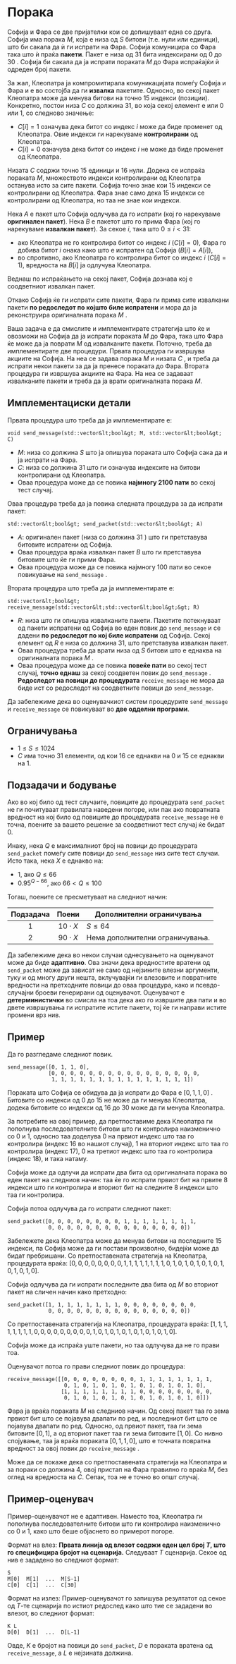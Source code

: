 # Порака

Софија и Фара се две пријателки кои се допишуваат една со друга.
Софија има порака $M$, која е низа од $S$ битови (т.е. нули или единици),
 што би сакала да ѝ ги испрати на Фара.
Софија комуницира со Фара така што ѝ праќа **пакети**.
Пакет е низа од $31$ бита индексирани од $0$ до $30$ .
Софија би сакала да ја испрати пораката $M$ до Фара
 испраќајќи ѝ одреден број пакети.

За жал, Клеопатра ја компромитирала комуникацијата помеѓу Софија и Фара
 и е во состојба да ги **извалка** пакетите.
Односно, во секој пакет Клеопатра може да менува битови на точно $15$ индекси (позиции).
Конкретно, постои низа $C$ со должина $31$,
 во која секој елемент е или $0$ или $1$, со следново значење:

* $C[i] = 1$
   означува дека битот со индекс $i$ може да биде променет од Клеопатра.
  Овие индекси ги нарекуваме **контролирани** од Клеопатра.
* $C[i] = 0$
   означува дека битот со индекс $i$ не може да биде променет од Клеопатра.

Низата $C$ содржи точно $15$ единици и $16$ нули.
Додека се испраќа пораката $M$, множеството индекси контролирани од Клеопатра останува исто за сите пакети. 
Софија точно знае кои $15$ индекси се контролирани од Клеопатра.
Фара знае само дека $15$ индекси се контролирани од Клеопатра,
 но таа не знае кои индекси.

Нека $A$ е пакет што Софија одлучува да го испрати
 (кој го нарекуваме **оригинален пакет**).
Нека $B$ е пакетот што го прима Фара
 (кој го нарекуваме **извалкан пакет**).
За секое $i$, така што $0 \leq i < 31$:
* ако Клеопатра не го контролира битот со индекс $i$ ($C[i]=0$),
   Фара го добива битот $i$ онака како што е испратен од Софија ($B[i]=A[i]$),
* во спротивно, ако Клеопатра го контролира битот со индекс $i$ ($C[i]=1$),
   вредноста на $B[i]$ ја одлучува Клеопатра.

Веднаш по испраќањето на секој пакет,
 Софија дознава кој е соодветниот извалкан пакет.

Откако Софија ќе ги испрати сите пакети,
 Фара ги прима сите извалкани пакети **по редоследот по којшто биле испратени**
 и мора да ја реконструира оригиналната порака $M$ .

Ваша задача е да смислите и имплементирате стратегија
 што ќе и овозможи на Софија да ја испрати пораката $M$ до Фара,
 така што Фара ќе може да ја поврати $M$ од извалканите пакети.
Поточно, треба да имплементирате две процедури.
Првата процедура ги извршува акциите на Софија.
На неа се задава порака $M$
 и низата $C$ ,
 и треба да испрати некои пакети за да ја пренесе пораката до Фара.
Втората процедура ги извршува акциите на Фара.
На неа се задаваат извалканите пакети
 и треба да ја врати оригиналната порака $M$.

## Имплементациски детали

Првата процедура што треба да ја имплементирате е:

```
void send_message(std::vector&lt;bool&gt; M, std::vector&lt;bool&gt; C)
```

* $M$: низа со должина $S$ што ја опишува
   пораката што Софија сака да и ја испрати на Фара.
* $C$: низа со должина $31$
   што ги означува индексите на битови контролирани од Клеопатра.
* Оваа процедура може да се повика **најмногу 2100 пати** во секој тест случај.

Оваа процедура треба да ја повика следната процедура за да испрати пакет:

```
std::vector&lt;bool&gt; send_packet(std::vector&lt;bool&gt; A)
```

* $A$: оригинален пакет (низа со должина $31$ )
   што ги претставува битовите испратени од Софија.
* Оваа процедура враќа извалкан пакет $B$
   што ги претставува битовите што ќе ги прими Фара.
* Оваа процедура може да се повика најмногу $100$ пати
   во секое повикување на `send_message` .

Втората процедура што треба да ја имплементирате е:

```
std::vector&lt;bool&gt; receive_message(std::vector&lt;std::vector&lt;bool&gt;&gt; R)
```

* $R$: низа што ги опишува извалканите пакети.
  Пакетите потекнуваат од пакети испратени од Софија во еден повик до `send_message`  и се дадени **по редоследот по кој биле испратени** од Софија.
  Секој елемент од $R$ е низа со должина $31$, што претставува извалкан пакет.
* Оваа процедура треба да врати низа од $S$ битови
   што е еднаква на оригиналната порака $M$ .
* Оваа процедура може да се повика **повеќе пати** во секој тест случај,
   **точно еднаш** за секој соодветен повик до `send_message` .
  **Редоследот на повици до процедурата** `receive_message` 
   не мора да биде ист со редоследот на соодветните повици до `send_message`.

Да забележиме дека во оценувачкиот систем процедурите `send_message` и `receive_message` се повикуваат во **две одделни програми**.

## Ограничувања

* $1 \leq S \leq 1024$
* $C$ има точно $31$ елементи, од кои $16$ се еднакви на $0$ и $15$ се еднакви на $1$.

## Подзадачи и бодување

Ако во кој било од тест случаите,
 повиците до процедурата ``send_packet`` не ги почитуваат правилата наведени погоре,
 или пак ако повратната вредност на кој било од повиците до процедурата `receive_message` не е точна,
 поените за вашето решение за соодветниот тест случај ќе бидат $0$.

Инаку, нека $Q$ е максималниот број на повици до процедурата `send_packet`
 помеѓу сите повици до `send_message` низ сите тест случаи.
Исто така, нека $X$ е еднакво на:
- $1$, ако $Q \leq 66$
- $0.95 ^ {Q - 66}$, ако $66 < Q \leq 100$

Тогаш, поените се пресметуваат на следниот начин:


| Подзадача | Поени  | Дополнителни ограничувања |
| :-----: | :----: | ---------------------- |
| 1       | $10 \cdot X$ | $S \leq 64$
| 2       | $90 \cdot X$ | Нема дополнителни ограничувања.

Да забележиме дека во некои случаи однесувањето на оценувачот може да биде **адаптивно**.
Ова значи дека вредностите вратени од `send_packet` може да зависат не само од нејзините влезни аргументи, туку и од многу други нешта, вклучувајќи ги влезовите и повратните вредности на претходните повици до оваа процедура, како и псевдо-случајни броеви генерирани од оценувачот.
Оценувачот е **детерминистички** во смисла на тоа дека ако го извршите два пати и во двете извршувања ги испратите истите пакети, тој ќе ги направи истите промени врз нив.

## Пример

Да го разгледаме следниот повик.

```
send_message([0, 1, 1, 0],
             [0, 0, 0, 0, 0, 0, 0, 0, 0, 0, 0, 0, 0, 0, 0, 0, 
              1, 1, 1, 1, 1, 1, 1, 1, 1, 1, 1, 1, 1, 1, 1])
```

Пораката што Софија се обидува да ја испрати до Фара е $[0, 1, 1, 0]$ .
Битовите со индекси од $0$ до $15$ не може да ги менува Клеопатра,
 додека битовите со индекси од $16$ до $30$ може да ги менува Клеопатра.

За потребите на овој пример,
 да претпоставиме дека Клеопатра ги пополнува последователните битови што ги контролира наизменично со $0$ и $1$,
 односно таа доделува
 $0$ на првиот индекс што таа го контролира (индекс $16$ во нашиот случај),
 $1$ на вториот индекс што таа го контролира (индекс $17$),
 $0$ на третиот индекс што таа го контролира (индекс $18$),
 и така натаму.

Софија може да одлучи да испрати два бита од оригиналната порака во еден пакет на следниов начин:
 таа ќе го испрати првиот бит на првите $8$ индекси што ги контролира
 и вториот бит на следните $8$ индекси што таа ги контролира.

 Софија потоа одлучува да го испрати следниот пакет:

```
send_packet([0, 0, 0, 0, 0, 0, 0, 0, 1, 1, 1, 1, 1, 1, 1, 1,
             0, 0, 0, 0, 0, 0, 0, 0, 0, 0, 0, 0, 0, 0, 0])
```

Забележете дека Клеопатра може да менува битови на последните $15$ индекси,
 па Софија може да ги постави произволно, бидејќи може да бидат пребришани.
Со претпоставената стратегија на Клеопатра, процедурата враќа:
 $[0, 0, 0, 0, 0, 0, 0, 0, 1, 1, 1, 1, 1, 1, 1, 1, 0, 1, 0, 1, 0, 1, 0, 1, 0, 1, 0, 1, 0, 1, 0]$.

Софија одлучува да ги испрати последните два бита од $M$ во вториот пакет на сличен начин како претходно:

```
send_packet([1, 1, 1, 1, 1, 1, 1, 1, 0, 0, 0, 0, 0, 0, 0, 0,
             0, 0, 0, 0, 0, 0, 0, 0, 0, 0, 0, 0, 0, 0, 0])
```

Со претпоставената стратегија на Клеопатра, процедурата враќа:
 $[1, 1, 1, 1, 1, 1, 1, 1, 0, 0, 0, 0, 0, 0, 0, 0, 0, 1, 0, 1, 0, 1, 0, 1, 0, 1, 0, 1, 0, 1, 0]$.

Софија може да испраќа уште пакети, но таа одлучува да не го прави тоа.

Оценувачот потоа го прави следниот повик до процедура:

```
receive_message([[0, 0, 0, 0, 0, 0, 0, 0, 1, 1, 1, 1, 1, 1, 1, 1,
                  0, 1, 0, 1, 0, 1, 0, 1, 0, 1, 0, 1, 0, 1, 0],
                 [1, 1, 1, 1, 1, 1, 1, 1, 0, 0, 0, 0, 0, 0, 0, 0,
                  0, 1, 0, 1, 0, 1, 0, 1, 0, 1, 0, 1, 0, 1, 0]])
```

Фара ја враќа пораката $M$ на следниов начин.
Од секој пакет таа го зема првиот бит што се појавува двапати по ред,
и последниот бит што се појавува двапати по ред.
Односно, од првиот пакет, таа ги зема битовите $[0, 1]$, а од вториот
пакет таа ги зема битовите $[1, 0]$.
Со нивно спојување, таа ја враќа пораката $[0, 1, 1, 0]$,
што е точната повратна вредност за овој повик до `receive_message` .

Може да се покаже дека со претпоставената стратегија на Клеопатра и за пораки со должина $4$,
 овој пристап на Фара правилно го враќа $M$, без оглед на вредноста на $C$.
Сепак, тоа не е точно во општ случај.

## Пример-оценувач

Пример-оценувачот не е адаптивен.
Наместо тоа, Клеопатра ги пополнува последователните битови што ги контролира наизменично со $0$ и $1$, како што беше објаснето во примерот погоре.

Формат на влез: **Првата линија од влезот содржи еден цел број $T$,
 што го специфицира бројот на сценарија.**
Следуваат $T$ сценарија.
Секое од нив е зададено во следниот формат:

```
S
M[0]  M[1]  ...  M[S-1]
C[0]  C[1]  ...  C[30]
```

Формат на излез:
Пример-оценувачот го запишува резултатот од секое од $T$-те сценарија по истиот редослед како што тие се зададени во влезот, во следниот формат:

```
K L
D[0]  D[1]  ...  D[L-1]
```

Овде, $K$ е бројот на повици до `send_packet`,
 $D$ е пораката вратена од `receive_message`,
 а $L$ е нејзината должина.
